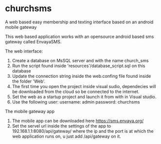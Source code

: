 # churchsms
A web based easy membership and texting interface based on an android mobile gateway 

This web based application works with an opensource android based sms gateway
called EnvayaSMS.

The web interface:

1. Create a database on MsSQL server and with the name church_sms
2. Run the script found inside 'resources'/database_script.sql on this database
3. Update the connection string inside the web.confing file found inside the folder 'Web'. 
4. The first time you open the project inside visual sudio, dependecies will be downloaded from the cloud so be connected to the internet.
5. Set the web as a startup project and launch it from with in Visual studio.
6. Use the following user: 
   username: admin
   password: churchsms
   

The mobile gateway app

1. The mobile app can be downloaded here https://sms.envaya.org/
2. Set the servel url inside the settings of the app to 
   192.168.1.1:8080/api/gateway/
   where the ip and the port is at which the web application runs on, u just add /api/gateway on it.
   

